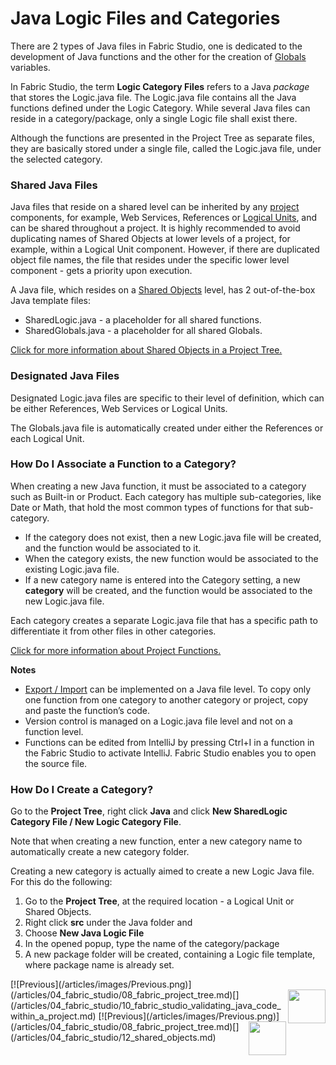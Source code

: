 

# Java Logic Files and Categories

There are 2 types of Java files in Fabric Studio, one is dedicated to the development of Java functions and the other for the creation of [Globals](/articles/08_globals/01_globals_overview.md) variables. 

In Fabric Studio, the term **Logic Category Files** refers to a Java *package* that stores the Logic.java file. The Logic.java file contains all the Java functions defined under the Logic Category. While several Java files can reside in a category/package, only a single Logic file shall exist there.

<studio>Although the functions are presented in the Project Tree as separate files, they are basically stored under a single file, called the Logic.java file, under the selected category. </studio> 

### Shared Java Files
Java files that reside on a shared level can be inherited by any [project](/articles/04_fabric_studio/08_fabric_project_tree.md) components, for example, Web Services, References or [Logical Units](/articles/03_logical_units/02_create_a_logical_unit_flow.md), and can be shared throughout a project.
It is highly recommended to avoid duplicating names of Shared Objects at lower levels of a project, for example, within a Logical Unit component. However, if there are duplicated object file names, the file that resides under the specific lower level component - gets a priority upon execution.

A Java file, which resides on a [Shared Objects](/articles/04_fabric_studio/12_shared_objects.md) level, has 2 out-of-the-box Java template files:
* SharedLogic.java - a placeholder for all shared functions. 
* SharedGlobals.java - a placeholder for all shared Globals. 

[Click for more information about Shared Objects in a Project Tree.](/articles/04_fabric_studio/12_shared_objects.md)

### Designated Java Files

Designated Logic.java files are specific to their level of definition, which can be either References, Web Services or Logical Units.

The Globals.java file is automatically created under either the References or each Logical Unit.

<studio>

### How Do I Associate a Function to a Category?

When creating a new Java function, it must be associated to a category such as Built-in or Product. Each category has multiple sub-categories, like Date or Math, that hold the most common types of functions for that sub-category.

* If the category does not exist, then a new Logic.java file will be created, and the function would be associated to it.
* When the category exists, the new function would be associated to the existing Logic.java file.
* If a new category name is entered into the Category setting, a new **category** will be created, and the function would be associated to the new Logic.java file.

Each category creates a separate Logic.java file that has a specific path to differentiate it from other files in other categories.

[Click for more information about Project Functions.](/articles/07_table_population/08_project_functions.md)

**Notes** 

* [Export / Import](/articles/04_fabric_studio/11_fabric_studio_exporting_and_importing%20a_fabric_project.md) can be implemented on a Java file level. To copy only one function from one category to another category or project, copy and paste the function’s code. 
* Version control is managed on a Logic.java file level and not on a function level. 
* Functions can be edited from IntelliJ by pressing Ctrl+I in a function in the Fabric Studio to activate IntelliJ. Fabric Studio enables you to open the source file.

</studio>

### How Do I Create a Category?

<studio>

Go to the **Project Tree**, right click **Java** and click **New SharedLogic Category File / New Logic Category File**.

Note that when creating a new function, enter a new category name to automatically create a new category folder.

</studio>

<web>

Creating a new category is actually aimed to create a new Logic Java file. For this do the following:

1. Go to the **Project Tree**, at the required location - a Logical Unit or Shared Objects.
2. Right click **src**  under the Java folder and 
3. Choose **New Java Logic File**
4. In the opened popup, type the name of the category/package
5. A new package folder will be created, containing a Logic file template, where package name is already set. 

</web>
<studio>
[![Previous](/articles/images/Previous.png)](/articles/04_fabric_studio/08_fabric_project_tree.md)[<img align="right" width="60" height="54" src="/articles/images/Next.png">](/articles/04_fabric_studio/10_fabric_studio_validating_java_code_within_a_project.md)
</studio>
<web>
[![Previous](/articles/images/Previous.png)](/articles/04_fabric_studio/08_fabric_project_tree.md)[<img align="right" width="60" height="54" src="/articles/images/Next.png">](/articles/04_fabric_studio/12_shared_objects.md)
</web>
